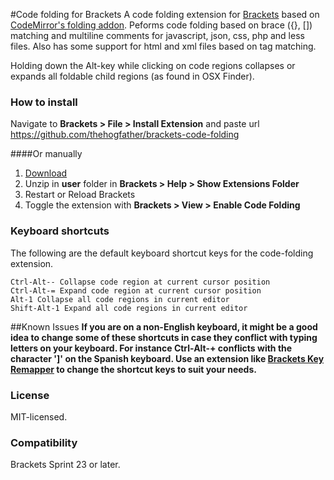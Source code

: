 #Code folding for Brackets
A code folding extension for [Brackets](https://github.com/adobe/brackets/) based on [CodeMirror's folding addon](http://codemirror.net/demo/folding.html).
Peforms code folding based on brace ({}, []) matching and multiline comments for javascript, json, css, php and less files. Also has some support for html and xml files based on tag matching.

Holding down the Alt-key while clicking on code regions collapses or expands all foldable child regions (as found in OSX Finder).

### How to install
Navigate to **Brackets > File > Install Extension** and paste url https://github.com/thehogfather/brackets-code-folding

####Or manually
1. [Download](https://github.com/thehogfather/brackets-code-folding/archive/master.zip)
2. Unzip in **user** folder in **Brackets > Help > Show Extensions Folder**
3. Restart or Reload Brackets
4. Toggle the extension with  **Brackets > View > Enable Code Folding**

### Keyboard shortcuts
The following are the default keyboard shortcut keys for the code-folding extension.

    Ctrl-Alt-- Collapse code region at current cursor position
    Ctrl-Alt-= Expand code region at current cursor position
    Alt-1 Collapse all code regions in current editor
    Shift-Alt-1 Expand all code regions in current editor

##Known Issues
**If you are on a non-English keyboard, it might be a good idea to change some of these shortcuts in case they conflict with typing letters on your keyboard. For instance Ctrl-Alt-+ conflicts with the character ']' on the Spanish keyboard. Use an extension like [Brackets Key Remapper](https://bitbucket.org/sacah/brackets-key-remapper) to change the shortcut keys to suit your needs.**

### License
MIT-licensed.

### Compatibility
Brackets Sprint 23 or later.

